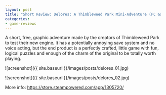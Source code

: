 ```yaml
---
layout: post
title: "Short Review: Delores: A Thimbleweed Park Mini-Adventure (PC Game)"
categories:
- game-reviews
---
```


<p>
A short, free, graphic adventure made by the creators of Thimbleweed Park to test their new engine. It has a potentially annoying save system and no voice acting, but the end product is a perfectly crafted, little game with fun, logical puzzles and enough of the charm of the original to be totally worth playing.
</p>


![screenshot]({{ site.baseurl }}/images/posts/delores_01.jpg)

![screenshot]({{ site.baseurl }}/images/posts/delores_02.jpg)


<p>More info: <a href="https://store.steampowered.com/app/1305720/Delores_A_Thimbleweed_Park_MiniAdventure/">https://store.steampowered.com/app/1305720/</a><p>
